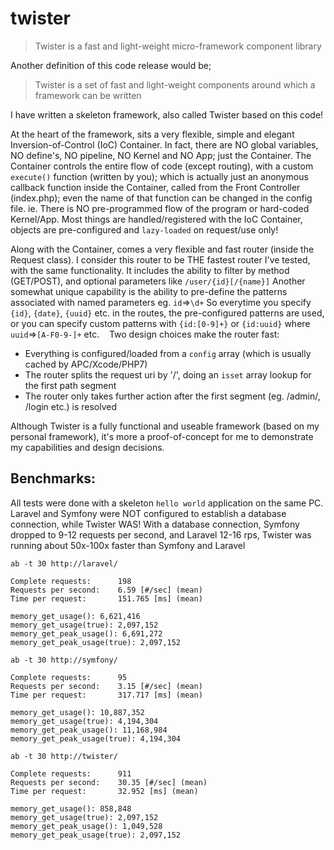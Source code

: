 # twister
> Twister is a fast and light-weight micro-framework component library

Another definition of this code release would be;
> Twister is a set of fast and light-weight components around which a framework can be written

I have written a skeleton framework, also called Twister based on this code!

At the heart of the framework, sits a very flexible, simple and elegant Inversion-of-Control (IoC) Container.
In fact, there are NO global variables, NO define's, NO pipeline, NO Kernel and NO App; just the Container.
The Container controls the entire flow of code (except routing), with a custom `execute()` function (written by you);
    which is actually just an anonymous callback function inside the Container, called from the Front Controller (index.php);
    even the name of that function can be changed in the config file.
    ie. There is NO pre-programmed flow of the program or hard-coded Kernel/App.
      Most things are handled/registered with the IoC Container, objects are pre-configured and `lazy-loaded` on request/use only!

Along with the Container, comes a very flexible and fast router (inside the Request class).
    I consider this router to be THE fastest router I've tested, with the same functionality.
    It includes the ability to filter by method (GET/POST), and optional parameters like `/user/{id}[/{name}]`
    Another somewhat unique capability is the ability to pre-define the patterns associated with named parameters eg. `id`=>`\d+`
        So everytime you specify `{id}`, `{date}`, `{uuid}` etc. in the routes, the pre-configured patterns are used,
          or you can specify custom patterns with `{id:[0-9]+}` or `{id:uuid}` where `uuid`=>`[A-F0-9-]+` etc.
    Two design choices make the router fast:
* Everything is configured/loaded from a `config` array (which is usually cached by APC/Xcode/PHP7)
* The router splits the request uri by '/', doing an `isset` array lookup for the first path segment
* The router only takes further action after the first segment (eg. /admin/, /login etc.) is resolved

Although Twister is a fully functional and useable framework (based on my personal framework),
    it's more a proof-of-concept for me to demonstrate my capabilities and design decisions.

## Benchmarks:

All tests were done with a skeleton `hello world` application on the same PC.
Laravel and Symfony were NOT configured to establish a database connection, while Twister WAS!
With a database connection, Symfony dropped to 9-12 requests per second, and Laravel 12-16 rps,
  Twister was running about 50x-100x faster than Symfony and Laravel
  
```
ab -t 30 http://laravel/

Complete requests:      198
Requests per second:    6.59 [#/sec] (mean)
Time per request:       151.765 [ms] (mean)

memory_get_usage(): 6,621,416
memory_get_usage(true): 2,097,152
memory_get_peak_usage(): 6,691,272
memory_get_peak_usage(true): 2,097,152

ab -t 30 http://symfony/

Complete requests:      95
Requests per second:    3.15 [#/sec] (mean)
Time per request:       317.717 [ms] (mean)

memory_get_usage(): 10,887,352
memory_get_usage(true): 4,194,304
memory_get_peak_usage(): 11,168,984
memory_get_peak_usage(true): 4,194,304

ab -t 30 http://twister/

Complete requests:      911
Requests per second:    30.35 [#/sec] (mean)
Time per request:       32.952 [ms] (mean)

memory_get_usage(): 858,848
memory_get_usage(true): 2,097,152
memory_get_peak_usage(): 1,049,528
memory_get_peak_usage(true): 2,097,152
```
